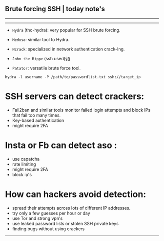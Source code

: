 ## Brute forcing SSH | today note's
---
---
- `Hydra` (thc-hydra): very popular for SSH brute forcing.

- `Medusa`: similar tool to Hydra.

- `Ncrack`: specialized in network authentication crack-Ing.

- `John the Rippe` (ssh used)§§

- `Patator`: versatile brute force tool.

```hydra -l username -P /path/to/passwordlist.txt ssh://target_ip```

# SSH servers can detect crackers: 
- Fail2ban and similar tools monitor failed login attempts and block IPs that fail too many times.
- Key-based authentication
- might require 2FA


  
# Insta or Fb can detect aso :
- use capatcha
- rate limiting
- might require 2FA
- block ip's



# How can hackers avoid detection:
- spread their attempts across lots of different IP addresses.
- try only a few guesses per hour or day
- use Tor and strong vpn's
- use leaked password lists or stolen SSH private keys
- finding bugs without using crackers
 
---

